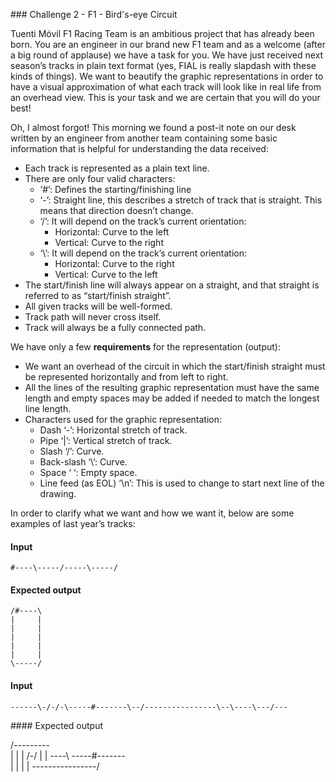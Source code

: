 ### Challenge 2 - F1 - Bird's-eye Circuit

Tuenti Móvil F1 Racing Team is an ambitious project that has already been born. You are an engineer in our brand new F1 team and as a welcome (after a big round of applause) we have a task for you.
We have just received next season’s tracks in plain text format (yes, FIAL is really slapdash with these kinds of things). We want to beautify the graphic representations in order to have a visual approximation of what each track will look like in real life from an overhead view. This is your task and we are certain that you will do your best!

Oh, I almost forgot! This morning we found a post-it note on our desk written by an engineer from another team containing some basic information that is helpful for understanding the data received:

* Each track is represented as a plain text line.
* There are only four valid characters:
  * ‘#’: Defines the starting/finishing line
  * ‘-’: Straight line, this describes a stretch of track that is straight. This means that direction doesn’t change.
  * ‘/’: It will depend on the track’s current orientation:
    * Horizontal: Curve to the left
    * Vertical: Curve to the right
  * ‘\’: It will depend on the track’s current orientation:
    * Horizontal: Curve to the right
    * Vertical: Curve to the left
* The start/finish line will always appear on a straight, and that straight is referred to as “start/finish straight”.
* All given tracks will be well-formed.
* Track path will never cross itself.
* Track will always be a fully connected path.

We have only a few **requirements** for the representation (output):

* We want an overhead of the circuit in which the start/finish straight must be represented horizontally and from left to right.
* All the lines of the resulting graphic representation must have the same length and empty spaces may be added if needed to match the longest line length.
* Characters used for the graphic representation:
  * Dash ‘-’: Horizontal stretch of track.
  * Pipe ‘|’: Vertical stretch of track.
  * Slash ‘/’: Curve.
  * Back-slash ‘\’: Curve.
  * Space ‘ ‘: Empty space.
  * Line feed (as EOL) ‘\n’: This is used to change to start next line of the drawing.

In order to clarify what we want and how we want it, below are some examples of last year’s tracks:

#### Input
````
#----\-----/-----\-----/
````

#### Expected output
````
/#----\
|     |
|     |
|     |
|     |
|     |
\-----/
````

#### Input
````
------\-/-/-\-----#-------\--/----------------\--\----\---/---
````

#### Expected output

/---------\
|         |
|       /-/
|       |
\----\  \-----#-------\
     |                |
     |                |
     \----------------/
